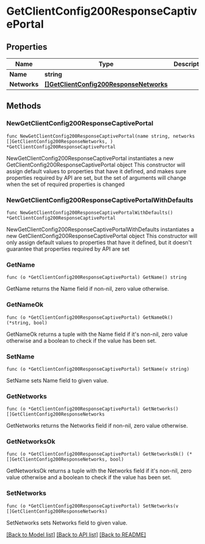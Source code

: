 # GetClientConfig200ResponseCaptivePortal

## Properties

Name | Type | Description | Notes
------------ | ------------- | ------------- | -------------
**Name** | **string** |  | 
**Networks** | [**[]GetClientConfig200ResponseNetworks**](GetClientConfig200ResponseNetworks.md) |  | 

## Methods

### NewGetClientConfig200ResponseCaptivePortal

`func NewGetClientConfig200ResponseCaptivePortal(name string, networks []GetClientConfig200ResponseNetworks, ) *GetClientConfig200ResponseCaptivePortal`

NewGetClientConfig200ResponseCaptivePortal instantiates a new GetClientConfig200ResponseCaptivePortal object
This constructor will assign default values to properties that have it defined,
and makes sure properties required by API are set, but the set of arguments
will change when the set of required properties is changed

### NewGetClientConfig200ResponseCaptivePortalWithDefaults

`func NewGetClientConfig200ResponseCaptivePortalWithDefaults() *GetClientConfig200ResponseCaptivePortal`

NewGetClientConfig200ResponseCaptivePortalWithDefaults instantiates a new GetClientConfig200ResponseCaptivePortal object
This constructor will only assign default values to properties that have it defined,
but it doesn't guarantee that properties required by API are set

### GetName

`func (o *GetClientConfig200ResponseCaptivePortal) GetName() string`

GetName returns the Name field if non-nil, zero value otherwise.

### GetNameOk

`func (o *GetClientConfig200ResponseCaptivePortal) GetNameOk() (*string, bool)`

GetNameOk returns a tuple with the Name field if it's non-nil, zero value otherwise
and a boolean to check if the value has been set.

### SetName

`func (o *GetClientConfig200ResponseCaptivePortal) SetName(v string)`

SetName sets Name field to given value.


### GetNetworks

`func (o *GetClientConfig200ResponseCaptivePortal) GetNetworks() []GetClientConfig200ResponseNetworks`

GetNetworks returns the Networks field if non-nil, zero value otherwise.

### GetNetworksOk

`func (o *GetClientConfig200ResponseCaptivePortal) GetNetworksOk() (*[]GetClientConfig200ResponseNetworks, bool)`

GetNetworksOk returns a tuple with the Networks field if it's non-nil, zero value otherwise
and a boolean to check if the value has been set.

### SetNetworks

`func (o *GetClientConfig200ResponseCaptivePortal) SetNetworks(v []GetClientConfig200ResponseNetworks)`

SetNetworks sets Networks field to given value.



[[Back to Model list]](../README.md#documentation-for-models) [[Back to API list]](../README.md#documentation-for-api-endpoints) [[Back to README]](../README.md)


